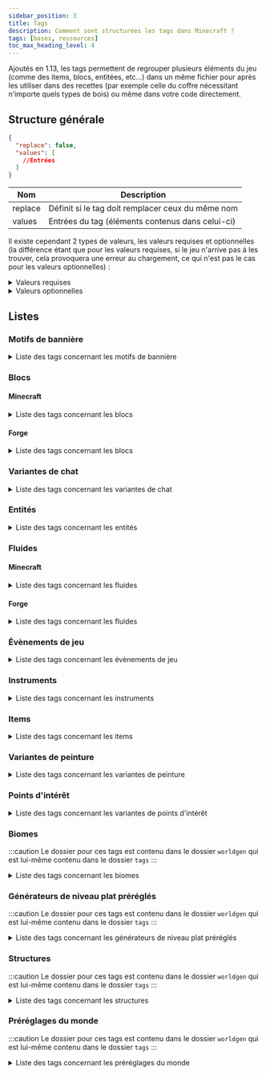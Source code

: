 ```yaml
---
sidebar_position: 3
title: Tags
description: Comment sont structurées les tags dans Minecraft ?
tags: [bases, ressources]
toc_max_heading_level: 4
---
```


Ajoutés en 1.13, les tags permettent de regrouper plusieurs éléments du jeu (comme des items, blocs, entitées, etc...) dans un même fichier pour après les utiliser dans des recettes (par exemple celle du coffre nécessitant n'importe quels types de bois) ou même dans votre code directement.

## Structure générale

```json
{
  "replace": false,
  "values": [
    //Entrées
  ]
}
```

| Nom     | Description                                       |
|---------|---------------------------------------------------|
| replace | Définit si le tag doit remplacer ceux du même nom |
| values  | Entrées du tag (éléments contenus dans celui-ci)  |

Il existe cependant 2 types de valeurs, les valeurs requises et optionnelles (la différence étant que pour les valeurs requises, si le jeu n'arrive pas à les trouver, cela provoquera une erreur au chargement, ce qui n'est pas le cas pour les valeurs optionnelles) :
<details>
  <summary>Valeurs requises</summary>

Celle-ci peuvent prendre 2 valeurs, soit un identifiant faisant référence à un élément du jeu, soit un identifiant faisant référence à un tag (précédé d'un `#`).

```json
"minecraft:diamond_block"
```

```json
"#minecraft:stone_bricks"
```
  
</details>

<details>
  <summary>Valeurs optionnelles</summary>

Celle-ci peuvent prendre 2 valeurs au niveau du champ `ìd`, soit un identifiant faisant référence à un élément du jeu, soit un identifiant faisant référence à un tag (précédé d'un `#`). Le champ `required` permet quant à lui de définir si l'entrée est requise ou non (dans le cas d'une entrée optionnelle il faudrat le définir sur `false`).

```json
{
  "id": "minecraft:diamond_block",
  "required": false
}
```

```json
{
  "id": "#minecraft:stone_bricks",
  "required": false
}
```

</details>

## Listes

### Motifs de bannière

<details>

<summary>Liste des tags concernant les motifs de bannière</summary>

| Identifiant            | Description                                                                  |
|------------------------|------------------------------------------------------------------------------|
| `pattern_item/creeper` | Liste des motifs qui peuvent être fabriqués en utilisant le motif de creeper |
| `pattern_item/flower`  | Liste des motifs qui peuvent être fabriqués en utilisant le motif de fleur   |
| `pattern_item/globe`   | Liste des motifs qui peuvent être fabriqués en utilisant le motif de globe   |
| `pattern_item/mojang`  | Liste des motifs qui peuvent être fabriqués en utilisant le motif de Mojang  |
| `pattern_item/piglin`  | Liste des motifs qui peuvent être fabriqués en utilisant le motif de Piglin  |
| `pattern_item/skull`   | Liste des motifs qui peuvent être fabriqués en utilisant le motif de crâne   |
| `no_item_required`     | Liste des motifs qui peuvent être fabriqués sans aucun item                  |

</details>

### Blocs

#### Minecraft

<details>
<summary>Liste des tags concernant les blocs</summary>

| Identifiant                                | Description                                                                                                                                                                   |
|--------------------------------------------|-------------------------------------------------------------------------------------------------------------------------------------------------------------------------------|
| `mineable/axe`                             | Liste des blocs pouvant être miné efficacement avec une hache                                                                                                                 |
| `mineable/hoe`                             | Liste des blocs pouvant être miné efficacement avec une houe                                                                                                                  |
| `mineable/pickaxe`                         | Liste des blocs pouvant être miné efficacement avec une pioche                                                                                                                |
| `mineable/shovel`                          | Liste des blocs pouvant être miné efficacement avec une pelle                                                                                                                 |
| `acacia_logs`                              | Liste des blocs qui sont des buches d'acacia                                                                                                                                  |
| `ancient_city_replaceable`                 | Liste des blocs remplaçables par les cités antiques                                                                                                                           |
| `animals_spawnable_on`                     | Liste des blocs sur lesquels les animaux peuvent apparaître                                                                                                                   |
| `anvil`                                    | Liste des blocs qui sont des enclumes                                                                                                                                         |
| `axolotls_spawnable_on`                    | Liste des blocs sur lesquels les axolotls peuvent apparaître                                                                                                                  |
| `azalea_grows_on`                          | Liste des blocs sur lesquels les arbres d'azalées peuvent pousser                                                                                                             |
| `azalea_root_replaceable`                  | Liste des blocs qui peuvent être remplacé par les racines des azalées                                                                                                         |
| `bamboo_plantable_on`                      | Liste des blocs où le bambou peut être planté                                                                                                                                 |
| `banners`                                  | Liste des blocs qui sont des bannières                                                                                                                                        |
| `base_stone_nether`                        | Liste des blocs qui peuvent être remplacés par des ressources (par exemple des minerais) de la dimension du Nether                                                            |
| `base_stone_overworld`                     | Liste des blocs qui peuvent être remplacés par des ressources (par exemple des minerais) du monde normal                                                                      |
| `beacon_base_blocks`                       | Liste des blocs qui peuvent activer une balise selon une structure prédéfinie                                                                                                 |
| `beds`                                     | Liste des blocs qui sont des lits                                                                                                                                             |
| `beehives`                                 | Liste des blocs qui sont des ruches                                                                                                                                           |
| `bee_growables`                            | Liste des blocs qui réagissent au pollen des abeilles pour pousser plus rapidement                                                                                            |
| `big_dripleaf_placeable`                   | Liste des blocs qui peuvent servir de base pour les grandes foliogoutte                                                                                                       |
| `birch_logs`                               | Liste des blocs qui sont des buches de bouleau                                                                                                                                |
| `buttons`                                  | Liste des blocs qui sont des boutons                                                                                                                                          |
| `campfires`                                | Liste des blocs qui sont des feux de camp                                                                                                                                     |
| `candles`                                  | Liste des blocs qui sont des bougies                                                                                                                                          |
| `candle_cakes`                             | Liste des blocs qui sont des gâteaux avec une bougie                                                                                                                          |
| `cauldrons`                                | Liste des blocs qui sont des chaudrons                                                                                                                                        |
| `cave_vines`                               | Liste des blocs qui sont des lianes des cavernes                                                                                                                              |
| `climbable`                                | Liste des blocs qui sont escaladables                                                                                                                                         |
| `coal_ores`                                | Liste des blocs qui sont des minerais de charbon                                                                                                                              |
| `completes_find_tree_tutorial`             | Liste des blocs qui, quand ils sont cassés, permettent de compléter le tutoriel `find_tree`                                                                                   |
| `convertable_to_mud`                       | Liste des blocs qui peuvent être convertis en boue                                                                                                                            |
| `copper_ores`                              | Liste des blocs qui sont des minerais de cuivre                                                                                                                               |
| `corals`                                   | Liste des blocs qui sont des coraux (en général)                                                                                                                              |
| `coral_blocks`                             | Liste des blocs qui sont des coraux (blocs)                                                                                                                                   |
| `coral_plants`                             | Liste des blocs qui sont des coraux (plantes)                                                                                                                                 |
| `crimson_stems`                            | Liste des blocs qui sont des tiges carmins                                                                                                                                    |
| `crops`                                    | Liste des blocs qui sont des cultures                                                                                                                                         |
| `crystal_sound_blocks`                     | Liste des blocs qui émettent le son "amethyst block chime" de manière répétée pendant un court laps de temps après avoir été piétinés  ( le volume diminuant progressivement) |
| `dampens_vibrations`                       | Liste des blocs absorbant les vibrations qui le touchent                                                                                                                      |
| `dark_oak_logs`                            | Liste des blocs qui sont des buches de bois sombre                                                                                                                            |
| `dead_bush_may_place_on`                   | Liste des blocs sur lesquelles les arbustes morts peuvent pousser                                                                                                             |
| `deepslate_ore_replaceables`               | Liste des blocs pouvant être remplacés par des minerais des profondeurs                                                                                                       |
| `diamond_ores`                             | Liste des blocs qui sont des minerais de diamant                                                                                                                              |
| `dirt`                                     | Liste des blocs qui sont de la terre                                                                                                                                          |
| `doors`                                    | Liste des blocs qui sont des portes                                                                                                                                           |
| `dragon_immune`                            | Liste des blocs qui sont immunisés contre le dragon                                                                                                                           |
| `dragon_transparent`                       | Liste des blocs qui peuvent être traversés par le dragon sans les détruire                                                                                                    |
| `dripstone_replaceable_blocks`             | Liste des blocs pouvant être remplacés par des blocs de spéléothème                                                                                                           |
| `emerald_ores`                             | Liste des blocs qui sont des minerais d'émeraude                                                                                                                              |
| `enderman_holdable`                        | Liste des blocs pouvant être récupérés par des enderman                                                                                                                       |
| `fall_damage_resetting`                    | Liste des blocs qui réinitialisent les dégâts de chute d'un joueur                                                                                                            |
| `features_cannot_replace`                  | Liste des blocs ne peuvent pas être remplacés par des éléments générés                                                                                                        |
| `fences`                                   | Liste des blocs qui sont des barrières                                                                                                                                        |
| `fence_gates`                              | Liste des blocs qui sont des portillons                                                                                                                                       |
| `fire`                                     | Liste des blocs qui sont du feu                                                                                                                                               |
| `flowers`                                  | Liste des blocs qui sont des fleurs                                                                                                                                           |
| `flower_pots`                              | Liste des blocs qui sont des fleurs dans des pots                                                                                                                             |
| `foxes_spawnable_on`                       | Liste des blocs sur lesquels les loups peuvent apparaître                                                                                                                     |
| `frogs_spawnable_on`                       | Liste des blocs sur lesquels les grenouilles peuvent apparaître                                                                                                               |
| `frog_prefer_jump_to`                      | Liste des blocs sur lesquels les grenouilles préfèrent sauter                                                                                                                 |
| `geode_invalid_blocks`                     | Liste des blocs qui empêchent les géodes de se générer                                                                                                                        |
| `goats_spawnable_on`                       | Liste des blocs sur lesquels les chèvres peuvent apparaître                                                                                                                   |
| `gold_ores`                                | Liste des blocs qui sont des minerais d'or                                                                                                                                    |
| `guarded_by_piglins`                       | Liste des blocs qui rendent hostile les Piglin's quand ils sont cassés ou ouvert (pour ceux le pouvant)                                                                       |
| `hoglin_repellents`                        | Liste des blocs qui font fuir les hoglin's                                                                                                                                    |
| `ice`                                      | Liste des blocs qui sont de la glace                                                                                                                                          |
| `impermeable`                              | Liste des blocs qui ne laissent pas passer les fluides ou le miel                                                                                                             |
| `infiniburn_end`                           | Liste des blocs qui peuvent rester en feu éternellement dans la dimension de l'Ender                                                                                          |
| `infiniburn_nether`                        | Liste des blocs qui peuvent rester en feu éternellement dans la dimension du Nether                                                                                           |
| `infiniburn_overworld`                     | Liste des blocs qui peuvent rester en feu éternellement dans le monde normal                                                                                                  |
| `inside_step_sound_blocks`                 | Liste des blocs jouant le son de pas quand une entité marche à l'intérieur                                                                                                    |
| `iron_ores`                                | Liste des blocs qui sont des minerais de fer                                                                                                                                  |
| `jungle_logs`                              | Liste des blocs qui sont des buches de bois de la jungle                                                                                                                      |
| `lapis_ores`                               | Liste des blocs qui sont des minerais de lapis lazuli                                                                                                                         |
| `lava_pool_stone_cannot_replace`           | Liste des blocs qui ne peuvent pas être remplacé par la génération d'un lac de lave                                                                                           |
| `leaves`                                   | Liste des blocs qui sont des feuilles                                                                                                                                         |
| `logs`                                     | Liste des blocs qui sont des buches                                                                                                                                           |
| `logs_that_burn`                           | Liste des blocs de buche qui sont inflammables                                                                                                                                |
| `lush_ground_replaceable`                  | Liste des blocs qui seront remplacés par de la terre racineuse                                                                                                                |
| `mangrove_logs`                            | Liste des blocs qui sont des buches en palétuvier                                                                                                                             |
| `mangrove_logs_can_grow_through`           | Liste des blocs qui peuvent être traversés par le tronc d'un palétuvier quand il pousse                                                                                       |
| `mangrove_roots_can_grow_through`          | Liste des blocs qui peuvent être traversés par les racines d'un palétuvier quand il pousse                                                                                    |
| `mooshrooms_spawnable_on`                  | Liste des blocs sur lesquels les vaches champignon peuvent apparaître                                                                                                         |
| `moss_replaceable`                         | Liste des blocs qui peuvent être remplacés par des blocs de mousse lorsque de la poudre d'os a été appliquée à un bloc de mousse voisin                                       |
| `mushroom_grow_block`                      | Liste des blocs sur lesquels les champignons peuvent être placés ou se propager                                                                                               |
| `needs_diamond_tool`                       | Liste des blocs nécessitant un outil en diamant pour être récolté                                                                                                             |
| `needs_iron_tool`                          | Liste des blocs nécessitant un outil en fer pour être récolté                                                                                                                 |
| `needs_stone_tool`                         | Liste des blocs nécessitant un outil en pierre pour être récolté                                                                                                              |
| `nether_carver_replaceables`               | Liste des blocs qui peuvent être détruit par le générateur de monde pour y creuser des grottes dans le Nether                                                                 |
| `non_flammable_wood`                       | Liste des blocs de bois qui sont inflammables                                                                                                                                 |
| `nylium`                                   | Liste des blocs qui sont des blocs de nylium                                                                                                                                  |
| `oak_logs`                                 | Liste des blocs qui sont des buches de bois de chêne                                                                                                                          |
| `occludes_vibration_signals`               | Liste des blocs qui empêchent les capteurs sculk d'entendre les vibrations si le bloc se trouve entre le capteur et la vibration                                              |
| `overworld_carver_replaceables`            | Liste des blocs qui peuvent être détruit par le générateur de monde pour y creuser des grottes dans le monde normal                                                           |
| `overworld_natural_logs`                   | Liste des blocs de tronc d'arbre naturellement présent dans le monde normal                                                                                                   |
| `parrots_spawnable_on`                     | Liste des blocs sur lesquels les perroquets peuvent apparaître                                                                                                                |
| `piglin_repellents`                        | Liste des blocs qui font fuir les piglin's                                                                                                                                    |
| `planks`                                   | Liste des blocs qui sont des planches                                                                                                                                         |
| `polar_bears_spawnable_on_in_frozen_ocean` | Liste des blocs sur lesquels les ours polaires peuvent apparaître dans des biomes d'océan gelé                                                                                |
| `portals`                                  | Liste des blocs qui sont des portails                                                                                                                                         |
| `pressure_plates`                          | Liste des blocs qui sont des plaques de pression                                                                                                                              |
| `prevent_mob_spawning_inside`              | Liste des blocs empêchent les monstres d'apparaître à l'intérieur de ceux-ci                                                                                                  |
| `rabbits_spawnable_on`                     | Liste des blocs sur lesquels les lapins peuvent apparaître                                                                                                                    |
| `rails`                                    | Liste des blocs qui sont des rails                                                                                                                                            |
| `redstone_ores`                            | Liste des blocs qui sont des minerais de redstone                                                                                                                             |
| `replaceable_plants`                       | Liste des plantes qui peuvent être remplacées pendant la génération d'un élément                                                                                              |
| `sand`                                     | Liste des blocs qui sont du sable                                                                                                                                             |
| `saplings`                                 | Liste des blocs qui sont des pousses d'arbre                                                                                                                                  |
| `sculk_replaceable`                        | Liste des blocs qui peuvent être remplacé par des blocs de la familles des sculks lors de la génération du sculls                                                             |
| `sculk_replaceable_world_gen`              | Liste des blocs qui peuvent être remplacé par des blocs de la familles des sculks lors de la génération du sculls par le générateur de monde                                  |
| `shulker_boxes`                            | Liste des blocs qui sont des boites de shulker                                                                                                                                |
| `signs`                                    | Liste des blocs qui sont des panneaux                                                                                                                                         |
| `slabs`                                    | Liste des blocs qui sont des dalles                                                                                                                                           |
| `small_dripleaf_placeable`                 | Liste des blocs sur lesquels il est possible de placer les petites foliogoutes                                                                                                |
| `small_flowers`                            | Liste des blocs qui sont des petites fleurs                                                                                                                                   |
| `snaps_goat_horn`                          | Liste des blocs qui cassent une corne aux chèvres quand elles chargent dedans                                                                                                 |
| `snow`                                     | Liste des blocs qui sont de la neige                                                                                                                                          |
| `snow_layer_cannot_survive_on`             | Liste des blocs sur lesquels les couches de neige ne peuvent pas survivre                                                                                                     |
| `snow_layer_can_survive_on`                | Liste des blocs sur lesquels les couches de neige peuvent survivre                                                                                                            |
| `soul_fire_base_blocks`                    | Liste des blocs qui peuvent supporter le feu des âmes                                                                                                                         |
| `soul_speed_blocks`                        | Liste des blocs qui donnent un effet de vitesse si jamais un joueur se situe sur l'un d'entre eux avec des bottes ayant l'enchantement _Agilité des âmes_                     |
| `spruce_logs`                              | Liste des blocs qui sont des buches de bois de sapin                                                                                                                          |
| `stairs`                                   | Liste des blocs qui sont des escaliers                                                                                                                                        |
| `standing_signs`                           | Liste des blocs qui sont des panneaux qui sont sur pied                                                                                                                       |
| `stone_bricks`                             | Liste des blocs qui sont des pierres taillées                                                                                                                                 |
| `stone_ore_replaceables`                   | Liste des blocs pouvant être remplacés par des minerais                                                                                                                       |
| `stone_pressure_plates`                    | Liste des blocs qui sont des plaques de pression en pierre                                                                                                                    |
| `strider_warm_blocks`                      | Liste des blocs qui ne font pas trembler un strider si jamais il se retrouve dessus                                                                                           |
| `tall_flowers`                             | Liste des blocs qui sont des fleurs hautes                                                                                                                                    |
| `terracotta`                               | Liste des blocs qui sont de la terre cuite                                                                                                                                    |
| `trapdoors`                                | Liste des blocs qui sont des trappes                                                                                                                                          |
| `underwater_bonemeals`                     | Liste des plantes aquatiques qui poussent dans le fond des océans                                                                                                             |
| `unstable_bottom_center`                   | Liste des blocs qui ne peuvent pas supporter les lanternes et les cloches sur leur face inférieure                                                                            |
| `valid_spawn`                              | Liste des blocs qui sont valides pour l'apparition d'un joueur                                                                                                                |
| `walls`                                    | Liste des blocs qui sont des murets                                                                                                                                           |
| `wall_corals`                              | Liste des blocs qui sont des coraux muraux                                                                                                                                    |
| `wall_post_override`                       | Liste des blocs qui transforment les murs en piliers, même s'ils ne sont pas solides                                                                                          |
| `wall_signs`                               | Liste des blocs qui sont des panneaux accrochés au mur                                                                                                                        |
| `warped_stems`                             | Liste des blocs qui sont des tiges biscornues                                                                                                                                 |
| `wart_blocks`                              | Liste des blocs qui sont des blocs de verrue                                                                                                                                  |
| `wither_immune`                            | Liste des blocs qui sont immunisés contre les explosions du Wither                                                                                                            |
| `wither_summon_base_blocks`                | Liste des blocs utilisables pour faire apparaître le Wither                                                                                                                   |
| `wolves_spawnable_on`                      | Liste des blocs sur lesquels les loups peuvent apparaître                                                                                                                     |
| `wooden_buttons`                           | Liste des blocs qui sont des boutons en bois                                                                                                                                  |
| `wooden_doors`                             | Liste des blocs qui sont des portes en bois                                                                                                                                   |
| `wooden_fences`                            | Liste des blocs qui sont des barrières en bois                                                                                                                                |
| `wooden_pressure_plates`                   | Liste des blocs qui sont des plaques de pression en bois                                                                                                                      |
| `wooden_slabs`                             | Liste des blocs qui sont des dalles en bois                                                                                                                                   |
| `wooden_stairs`                            | Liste des blocs qui sont des escaliers en bois                                                                                                                                |
| `wooden_trapdoors`                         | Liste des blocs qui sont des trappes en bois                                                                                                                                  |
| `wool`                                     | Liste des blocs qui sont des laines                                                                                                                                           |
| `wool_carpets`                             | Liste des blocs qui sont des tapis de laine                                                                                                                                   |

</details>

#### Forge

<details>

<summary>Liste des tags concernant les blocs</summary>

| Identifiant              | Description                                                 |
|--------------------------|-------------------------------------------------------------|
| `barrels/wooden`         | Liste des blocs qui sont des barils en bois                 |
| `chests/ender`           | Liste des blocs qui sont des coffres de l'Ender             |
| `chests/trapped`         | Liste des blocs qui sont des coffres piégés                 |
| `chests/wooden`          | Liste des blocs qui sont des coffres en bois                |
| `cobblestone/deepslate`  | Liste des blocs qui sont des pierres des abîmes             |
| `cobblestone/infested`   | Liste des blocs qui sont des pierres infestées              |
| `cobblestone/mossy`      | Liste des blocs qui sont des pierres moussues               |
| `cobblestone/normal`     | Liste des blocs qui sont des pierres normales               |
| `fence_gates/wooden`     | Liste des blocs qui sont des portillons en bois             |
| `fences/nether_brick`    | Liste des blocs qui sont des barrières en briques du Nether |
| `fences/wooden`          | Liste des blocs qui sont des barrières en bois              |
| `glass/black`            | Liste des blocs qui sont du verre noir                      |
| `glass/blue`             | Liste des blocs qui sont du verre bleu                      |
| `glass/brown`            | Liste des blocs qui sont du verre marron                    |
| `glass/colorless`        | Liste des blocs qui sont du verre non coloré                |
| `glass/cyan`             | Liste des blocs qui sont du verre cyan                      |
| `glass/gray`             | Liste des blocs qui sont du verre gris                      |
| `glass/green`            | Liste des blocs qui sont du verre vert                      |
| `glass/light_blue`       | Liste des blocs qui sont du verre bleu clair                |
| `glass/light_gray`       | Liste des blocs qui sont du verre gris clair                |
| `glass/lime`             | Liste des blocs qui sont du verre vert clair                |
| `glass/magenta`          | Liste des blocs qui sont du verre magenta                   |
| `glass/orange`           | Liste des blocs qui sont du verre orange                    |
| `glass/pink`             | Liste des blocs qui sont du verre rose                      |
| `glass/purple`           | Liste des blocs qui sont du verre violet                    |
| `glass/red`              | Liste des blocs qui sont du verre rouge                     |
| `glass/silica`           | Liste de tous les blocs de verre (colorés ou non)           |
| `glass/tinted`           | Liste des blocs qui sont du verre tinté                     |
| `glass/white`            | Liste des blocs qui sont du verre blanc                     |
| `glass/yellow`           | Liste des blocs qui sont du verre jaune                     |
| `glass_panes/black`      | Liste des blocs qui sont des vitres noires                  |
| `glass_panes/blue`       | Liste des blocs qui sont des vitres bleues                  |
| `glass_panes/brown`      | Liste des blocs qui sont des vitres marron                  |
| `glass_panes/colorless`  | Liste des blocs qui sont des vitres non colorées            |
| `glass_panes/cyan`       | Liste des blocs qui sont des vitres cyan                    |
| `glass_panes/gray`       | Liste des blocs qui sont des vitres grises                  |
| `glass_panes/green`      | Liste des blocs qui sont des vitres vertes                  |
| `glass_panes/light_blue` | Liste des blocs qui sont des vitres bleu clair              |
| `glass_panes/light_gray` | Liste des blocs qui sont des vitres gris clair              |
| `glass_panes/lime`       | Liste des blocs qui sont des vitres vert clair              |
| `glass_panes/magenta`    | Liste des blocs qui sont des vitres magenta                 |
| `glass_panes/orange`     | Liste des blocs qui sont des vitres oranges                 |
| `glass_panes/pink`       | Liste des blocs qui sont des vitres roses                   |
| `glass_panes/purple`     | Liste des blocs qui sont des vitres violettes               |
| `glass_panes/red`        | Liste des blocs qui sont des vitres rouges                  |
| `glass_panes/white`      | Liste des blocs qui sont des vitres blanches                |
| `glass_panes/yellow`     | Liste des blocs qui sont des vitres jaunes                  |

</details>

### Variantes de chat

<details>

<summary>Liste des tags concernant les variantes de chat</summary>

| Identifiant        | Description                                                     |
|--------------------|-----------------------------------------------------------------|
| `default_spawns`   | Liste des variantes de chat pouvant apparaitre naturellement    |
| `full_moon_spawns` | Liste des variantes de chat pouvant apparaitre à la pleine lune |

</details>

### Entités

<details>

<summary>Liste des tags concernant les entités</summary>

| Identifiant                  | Description                                                                                              |
|------------------------------|----------------------------------------------------------------------------------------------------------|
| `arrows`                     | Liste de toutes les flèches (entités)                                                                    |
| `axolotl_always_hostiles`    | Liste des entités contre lesquels les axolotls sont toujours hostiles                                    |
| `axolotl_hunt_targets`       | Liste des entités que les axolotls attaquent                                                             |
| `beehive_inhabitors`         | Liste des entités qui habitent dans une ruche                                                            |
| `freeze_hurts_extra_types`   | Liste des entités qui sont plus sensible au froid et subissent donc des points de dégâts supplémentaires |
| `freeze_immune_entity_types` | Liste des entités qui ne gèlent pas dans la poudreuse                                                    |
| `frog_food`                  | Liste des entités qui peuvent être mangées par les grenouilles                                           |
| `impact_projectiles`         | Liste des entités qui sont des projectiles                                                               |
| `powder_snow_walkable_mobs`  | Liste des entités qui peuvent marcher sur la poudreuse sans s'enfoncer dedans                            |
| `raiders`                    | Liste des entités qui composent les raids contre les villages                                            |
| `skeletons`                  | Liste de tous les types de squelette                                                                     |

</details>

### Fluides

#### Minecraft

<details>

<summary>Liste des tags concernant les fluides</summary>

| Identifiant | Description                           |
|-------------|---------------------------------------|
| `lava`      | Liste des fluides qui sont de la lave |
| `water`     | Liste des fluides qui sont de l'eau   |

</details>

#### Forge

<details>

<summary>Liste des tags concernant les fluides</summary>

| Identifiant | Description                        |
|-------------|------------------------------------|
| `milk`      | Liste des fluides qui sont du lait |

</details>

### Évènements de jeu

<details>

<summary>Liste des tags concernant les évènements de jeu</summary>

| Identifiant                  | Description                                                                                       |
|------------------------------|---------------------------------------------------------------------------------------------------|
| `allay_can_listen`           | Liste des évènements pouvant être écoutés par les allay's                                         |
| `ignore_vibrations_sneaking` | Liste des évènements considérés comme des vibrations, qui peuvent être masqués en s'accroupissant |
| `shrieker_can_listen`        | Liste des évènements pouvant être écoutés par les _shrieker_'s                                    |
| `vibrations`                 | Liste des évènements considérés comme des vibrations                                              |
| `warden_can_listen`          | Liste des évènements pouvant être écoutés par les warden's                                        |

</details>

### Instruments

<details>

<summary>Liste des tags concernant les instruments</summary>

| Identifiant            | Description                                                                   |
|------------------------|-------------------------------------------------------------------------------|
| `goat_horns`           | Liste des instruments des cornes de chèvres lâchées par des chèvres           |
| `regular_goat_horns`   | Liste des instruments des cornes de chèvres lâchées par des chèvres normales  |
| `screaming_goat_horns` | Liste des instruments des cornes de chèvres lâchées par des chèvres hurlantes |

</details>

### Items

<details>

<summary>Liste des tags concernant les items</summary>

| Identifiant                    | Description                                                                                      |
|--------------------------------|--------------------------------------------------------------------------------------------------|
| `acacia_logs`                  | Liste de toutes les types de buche en acajou                                                     |
| `anvil`                        | Liste de tous les types d'enclumes                                                               |
| `arrows`                       | Liste de tous les types de flèche                                                                |
| `axolotl_tempt_items`          | Liste des items permettant d'attirer des axolotl                                                 |
| `banners`                      | Liste de toutes les bannières avec leurs couleurs respective                                     |
| `beacon_payment_items`         | Liste des items pouvant être utilisés pour l'activation d'une balise                             |
| `beds`                         | Liste de tous les types de lits                                                                  |
| `birch_logs`                   | Liste de tous les types de troncs en bouleau                                                     |
| `boats`                        | Liste de tous les types de bateaux                                                               |
| `buttons`                      | Liste de tous les types de boutons                                                               |
| `candles`                      | Liste de tous les types de bougies                                                               |
| `chest_boats`                  | Liste de tous les types de bateaux avec coffre                                                   |
| `cluster_max_harvestables`     | Liste des outils permettant de récolter efficacement de l'améthyste                              |
| `coals`                        | Liste de tous les types de charbon                                                               |
| `coal_ores`                    | Liste des minerais de charbon                                                                    |
| `compasses`                    | Liste de tous les types de boussoles                                                             |
| `completes_find_tree_tutorial` | Liste des types de blocs permettant de completer le tutoriel `find_tree`                         |
| `copper_ores`                  | Liste des minerais de cuivre                                                                     |
| `creeper_drop_music_discs`     | Liste de tous les disques pouvant être _dropés_ par un creeper quand il est tué par un squelette |
| `crimson_stems`                | Liste de tous les types de troncs carmins                                                        |
| `dampens_vibrations`           | Liste de tous les types de blocs absorbant les vibrations qui le touchent                        |
| `dark_oak_logs`                | Liste de tous les types de troncs en chêne noir                                                  |
| `diamond_ores`                 | Liste des minerais de diamant                                                                    |
| `dirt`                         | Liste de tous les types de terre                                                                 |
| `doors`                        | Liste de tous les types de porte                                                                 |
| `emerald_ores`                 | Liste des minerais d'émeraude                                                                    |
| `fences`                       | Liste de tous les types de barrière                                                              |
| `fishes`                       | Liste de tous les types de poissons                                                              |
| `flowers`                      | Liste de tous les types de fleurs                                                                |
| `fox_food`                     | Liste des items que le renard peut manger                                                        |
| `freeze_immune_wearables`      | Liste de tous les item pouvant être portés qui immunisent contre le froid                        |
| `gold_ores`                    | Liste des minerais d'or                                                                          |
| `ignored_by_piglin_babies`     | Liste des items ignorés par les bébés piglins                                                    |
| `iron_ores`                    | Liste des minerais de fer                                                                        |
| `jungle_logs`                  | Liste de tous les types de troncs en acajou                                                      |
| `lapis_ores`                   | Liste des minerais de lapis lazuli                                                               |
| `leaves`                       | Liste de tous les types de feuilles                                                              |
| `lectern_books`                | Liste de tous les types de livres pouvant être posés sur un pupitre de lecture                   |
| `logs`                         | Liste de tous les types de troncs (avec ou sans écorse, etc...)                                  |
| `logs_that_burn`               | Liste des tous les types de troncs combustibles                                                  |
| `mangrove_logs`                | Liste des tous les types de troncs en palétuvier                                                 |
| `music_discs`                  | Liste de tous les disques de musique                                                             |
| `non_flammable_wood`           | Liste des tous les types de bois non combustibles                                                |
| `oak_logs`                     | Liste de tous les types de troncs en chêne                                                       |
| `overworld_natural_logs`       | Liste de tous les types de troncs naturellement présent dans le monde normal                     |
| `piglin_food`                  | Liste des items que mangent les piglins                                                          |
| `piglin_loved`                 | Liste des items que les Piglins accepte pour faire un échange                                    |
| `piglin_repellents`            | Liste des items qui repoussent les piglins                                                       |
| `planks`                       | Liste de tous les types de planches                                                              |
| `rails`                        | Liste de tous les types de rails                                                                 |
| `redstone_ores`                | Liste des minerais de redstone                                                                   |
| `sand`                         | Liste de tous les types de sables                                                                |
| `saplings`                     | Liste de tous les types de pousses d'arbre                                                       |
| `signs`                        | Liste de tous les types de panneaux                                                              |
| `slabs`                        | Liste de tous les types de dalles                                                                |
| `small_flowers`                | Liste de tous les types de _petites_ fleurs                                                      |
| `soul_fire_base_blocks`        | Liste des items produisant du feu bleu                                                           |
| `spruce_logs`                  | Liste de tous les types de troncs en sapin                                                       |
| `stairs`                       | Liste de tous les types d'escaliers                                                              |
| `stone_bricks`                 | Liste de tous les types de pierres taillées                                                      |
| `stone_crafting_materials`     | Liste des items permettant de crafter les objets à base de pierre                                |
| `stone_tool_materials`         | Liste des items permettant de crafter les outils et armes en roche                               |
| `tall_flowers`                 | Liste de tous les types de fleurs haute                                                          |
| `terracotta`                   | Liste de tous les types de terres cuites                                                         |
| `trapdoors`                    | Liste de tous les types de trappes                                                               |
| `walls`                        | Liste de tous les types de murets                                                                |
| `warped_stems`                 | Liste de tous les types de troncs biscornus                                                      |
| `wart_blocks`                  | Liste de tous les types de blocs de verrues                                                      |
| `wooden_buttons`               | Liste de tous les types de boutons en bois                                                       |
| `wooden_doors`                 | Liste de tous les types de portes en bois                                                        |
| `wooden_fences`                | Liste de tous les types de barrières en bois                                                     |
| `wooden_pressure_plates`       | Liste de tous les types de plaques de pression en bois                                           |
| `wooden_slabs`                 | Liste de tous les types de dalles en bois                                                        |
| `wooden_stairs`                | Liste de tous les types d'escaliers en bois                                                      |
| `wooden_trapdoors`             | Liste de tous les types de trappes en bois                                                       |
| `wool`                         | Liste de tous les types de laines                                                                |
| `wool_carpets`                 | Liste de tous les types de tapis en laine                                                        |

</details>

### Variantes de peinture

<details>

<summary>Liste des tags concernant les variantes de peinture</summary>

| Identifiant | Description                                              |
|-------------|----------------------------------------------------------|
| `placeable` | Liste des variantes de peinture plaçables en mode survie |

</details>

### Points d'intérêt

<details>

<summary>Liste des tags concernant les variantes de points d'intérêt</summary>

| Identifiant           | Description                                              |
|-----------------------|----------------------------------------------------------|
| `acquirable_job_site` | Liste des points d'intérêt recherchés par les villageois |
| `bee_home`            | Liste des points d'intérêt ciblés par les abeilles       |
| `village`             | Liste des points d'intérêt qui font partie d'un village  |

</details>

### Biomes

:::caution
Le dossier pour ces tags est contenu dans le dossier `worldgen` qui est lui-même contenu dans le dossier `tags`
:::

<details>

<summary>Liste des tags concernant les biomes</summary>

| Identifiant                                 | Description                                                                                                          |
|---------------------------------------------|----------------------------------------------------------------------------------------------------------------------|
| `has_structure\ancient_city`                | Liste des biomes pouvant contenir des cités antiques                                                                 |
| `has_structure\bastion_remnant`             | Liste des biomes pouvant contenir des ruines de bastion                                                              |
| `has_structure\buried_treasure`             | Liste des biomes pouvant contenir des trésors enfouis                                                                |
| `has_structure\desert_pyramid`              | Liste des biomes pouvant contenir des pyramides                                                                      |
| `has_structure\end_city`                    | Liste des biomes pouvant contenir des villes de l'End                                                                |
| `has_structure\igloo`                       | Liste des biomes pouvant contenir des igloos                                                                         |
| `has_structure\jungle_temple`               | Liste des biomes pouvant contenir des temples de la jungle                                                           |
| `has_structure\mineshaft`                   | Liste des biomes pouvant contenir des mines abandonnées                                                              |
| `has_structure\mineshaft_mesa`              | Liste des biomes pouvant contenir des mines abandonnées du mesa                                                      |
| `has_structure\nether_fortress`             | Liste des biomes pouvant contenir des forteresses du Nether                                                          |
| `has_structure\nether_fossil`               | Liste des biomes pouvant contenir des fossiles du Nether                                                             |
| `has_structure\ocean_monument`              | Liste des biomes pouvant contenir des monuments océaniques                                                           |
| `has_structure\ocean_ruin_cold`             | Liste des biomes pouvant contenir des ruines océaniques d'eaux froides                                               |
| `has_structure\ocean_ruin_warm`             | Liste des biomes pouvant contenir des ruines océaniques d'eaux chaudes                                               |
| `has_structure\pillager_outpost`            | Liste des biomes pouvant contenir des avant-postes de pillards                                                       |
| `has_structure\ruined_portal_desert`        | Liste des biomes pouvant contenir des ruines de portail du désert                                                    |
| `has_structure\ruined_portal_jungle`        | Liste des biomes pouvant contenir des ruines de portail de la jungle                                                 |
| `has_structure\ruined_portal_mountain`      | Liste des biomes pouvant contenir des ruines de portail des montages                                                 |
| `has_structure\ruined_portal_nether`        | Liste des biomes pouvant contenir des ruines de portail du Nether                                                    |
| `has_structure\ruined_portal_ocean`         | Liste des biomes pouvant contenir des ruines de portail de l'océan                                                   |
| `has_structure\ruined_portal_standard`      | Liste des biomes pouvant contenir des ruines de portail _standard_                                                   |
| `has_structure\ruined_portal_swamp`         | Liste des biomes pouvant contenir des ruines de portail des marais                                                   |
| `has_structure\shipwreck`                   | Liste des biomes pouvant contenir des épaves                                                                         |
| `has_structure\shipwreck_beached`           | Liste des biomes pouvant contenir des bateaux échoués sur une plage                                                  |
| `has_structure\stronghold`                  | Liste des biomes pouvant contenir des forts de l'End                                                                 |
| `has_structure\swamp_hut`                   | Liste des biomes pouvant contenir des huttes de sorcière                                                             |
| `has_structure\village_desert`              | Liste des biomes pouvant contenir des villages du désert                                                             |
| `has_structure\village_plains`              | Liste des biomes pouvant contenir des villages de la plaine                                                          |
| `has_structure\village_savanna`             | Liste des biomes pouvant contenir des villages de la savane                                                          |
| `has_structure\village_snowy`               | Liste des biomes pouvant contenir des villages enneigés                                                              |
| `has_structure\village_taiga`               | Liste des biomes pouvant contenir des villages de la taïga                                                           |
| `has_structure\woodland_mansion`            | Liste des biomes pouvant contenir des manoirs de la forêt                                                            |
| `allows_surface_slime_spawns`               | Liste des biomes dans lesquels les slimes peuvent apparaitre en surface                                              |
| `allows_tropical_fish_spawns_at_any_height` | Liste des biomes dans lesquels les poissons tropicaux peuvent apparaitre dans les lacs à n'importe quel altitude     |
| `has_closer_water_fog`                      | Liste des biomes dans lesquels la distance de vue sous l'eau est réduite                                             |
| `is_badlands`                               | Liste des biomes de type _badland_                                                                                   |
| `is_beach`                                  | Liste des biomes _plage_                                                                                             |
| `is_deep_ocean`                             | Liste des biomes de type _océan profond_                                                                             |
| `is_end`                                    | Liste des biomes de l'End                                                                                            |
| `is_forest`                                 | Liste des biomes de type _forêt_                                                                                     |
| `is_hill`                                   | Liste des biomes _collines_                                                                                          |
| `is_jungle`                                 | Liste des biomes de type _jungle_                                                                                    |
| `is_mountain`                               | Liste des biomes de type _montagne_                                                                                  |
| `is_nether`                                 | Liste des biomes du Nether                                                                                           |
| `is_ocean`                                  | Liste des biomes océaniques                                                                                          |
| `is_overworld`                              | Liste des biomes du monde normal                                                                                     |
| `is_river`                                  | Liste des différents type de _rivières_                                                                              |
| `is_savanna`                                | Liste des biomes de type _savane_                                                                                    |
| `is_taiga`                                  | Liste des biomes de type _taïga_                                                                                     |
| `mineshaft_blocking`                        | Liste des biomes où les mines abandonnées sont bloquées                                                              |
| `more_frequent_drowned_spawns`              | Liste des biomes dans lesquels la quantité d'apparition de noyé est plus importante que les autres                   |
| `only_allows_snow_and_gold_rabbits`         | Liste des biomes dans lesquels les lapins qui apparaissent sont de couleur beige uniquement                          |
| `plays_underwater_music`                    | Liste des biomes dans lesquels le jeu joue des musiques spécifiques à l'ambiance sous-marine                         |
| `polar_bears_spawn_on_alternate_blocks`     | Liste des biomes dans lesquels les ours polaires peuvent apparaitre                                                  |
| `produces_corals_from_bonemeal`             | Liste des biomes dans lesquels des coraux sont produit après l'utilisation d'engrais                                 |
| `reduce_water_ambient_spawns`               | Liste des biomes dans lesquels la quantité d'apparition de créature marine est réduite par rapport aux autres biomes |
| `required_ocean_monument_surrounding`       | Liste des biomes qui doivent être autour d'un monument sous-marin                                                    |
| `spawns_cold_variant_frogs`                 | Liste des biomes dans lesquels une grenouille aura une variante de biome froid quand elle est générée/elle grandit   |
| `spawns_warm_variant_frogs`                 | Liste des biomes dans lesquels une grenouille aura une variante de biome chaud quand elle est générée/elle grandit   |
| `stronghold_biased_to`                      | Liste des biomes qui contrôle la génération des forts de l'End                                                       |
| `water_on_map_outlines`                     | Liste des biomes qui sont considéré comme étant des océans sur les cartes aux trésors                                |
| `without_patrol_spawns`                     | Liste des biomes où les patrouilles ne peuvent pas apparaitre                                                        |
| `without_wandering_trader_spawns`           | Liste des biomes où les marchands ambulants ne peuvent pas apparaitre                                                |
| `without_zombie_sieges`                     | Liste des biomes où les attaques de zombies ne peuvent pas être lancées                                              |

</details>

### Générateurs de niveau plat préréglés

:::caution
Le dossier pour ces tags est contenu dans le dossier `worldgen` qui est lui-même contenu dans le dossier `tags`
:::

<details>

<summary>Liste des tags concernant les générateurs de niveau plat préréglés</summary>

| Identifiant | Description                                                                  |
|-------------|------------------------------------------------------------------------------|
| `visible`   | Liste des générateurs visibles sur l'écran de configuration des mondes plats |

</details>

### Structures

:::caution
Le dossier pour ces tags est contenu dans le dossier `worldgen` qui est lui-même contenu dans le dossier `tags`
:::

<details>

<summary>Liste des tags concernant les structures</summary>

| Identifiant                 | Description                                                        |
|-----------------------------|--------------------------------------------------------------------|
| `cats_spawn_as_black`       | Liste des structure où les chats noirs peuvent apparaitre          |
| `cats_spawn_in`             | Liste des structure où les chats peuvent apparaitre                |
| `dolphin_located`           | Liste des structure pouvant être localisées par un dauphin         |
| `eye_of_ender_located`      | Liste des structures pouvant être localisées par un œil de l'Ender |
| `mineshaft`                 | Listes des structures qui sont des puits de mine abandonnée        |
| `ocean_ruin`                | Listes des structures qui sont des ruines d'océan                  |
| `on_ocean_explorer_maps`    | Liste des structures visibles sur les cartes au trésor marines     |
| `on_treasure_maps`          | Liste des structures visibles sur les cartes au trésor             |
| `on_woodland_explorer_maps` | Liste des structures visibles sur les cartes au trésor forestières |
| `ruined_portal`             | Listes des structures qui sont des portails en ruines              |
| `shipwreck`                 | Listes des structures qui sont des épaves de navire                |
| `village`                   | Listes des structures qui sont des villages                        |

</details>

### Préréglages du monde

:::caution
Le dossier pour ces tags est contenu dans le dossier `worldgen` qui est lui-même contenu dans le dossier `tags`
:::

<details>

<summary>Liste des tags concernant les préréglages du monde</summary>

| Identifiant | Description                                                                                              |
|-------------|----------------------------------------------------------------------------------------------------------|
| `extended`  | Liste des préréglages du monde qui apparaissent uniquement lorsque vous maintenez la touche Alt enfoncée |
| `normal`    | Liste des préréglages du monde qui apparaissent dans le menu de configuration à la création d'un monde   |

</details>